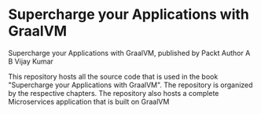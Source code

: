 # Supercharge your Applications with GraalVM
Supercharge your Applications with GraalVM, published by Packt
Author A B Vijay Kumar

This repository hosts all the source code that is used in the book "Supercharge your Applications with GraalVM". The repository is organized by the respective chapters. The repository also hosts a complete Microservices application that is built on GraalVM
